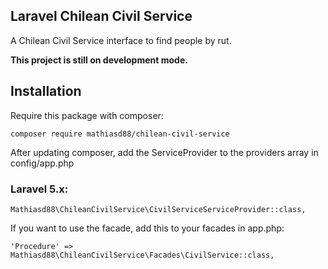 ## Laravel Chilean Civil Service

A Chilean Civil Service interface to find people by rut.

**This project is still on development mode.**

## Installation

Require this package with composer:

```
composer require mathiasd88/chilean-civil-service
```

After updating composer, add the ServiceProvider to the providers array in config/app.php

### Laravel 5.x:

```
Mathiasd88\ChileanCivilService\CivilServiceServiceProvider::class,
```

If you want to use the facade, add this to your facades in app.php:

```
'Procedure' => Mathiasd88\ChileanCivilService\Facades\CivilService::class,
```
